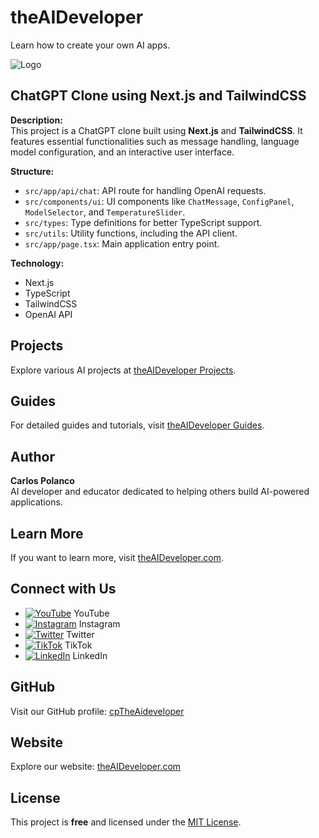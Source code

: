 # theAIDeveloper

Learn how to create your own AI apps.

![Logo](https://d3erng0hrrd7m4.cloudfront.net/logo.png)

## ChatGPT Clone using Next.js and TailwindCSS

**Description:**  
This project is a ChatGPT clone built using **Next.js** and **TailwindCSS**. It features essential functionalities such as message handling, language model configuration, and an interactive user interface.

**Structure:**
- `src/app/api/chat`: API route for handling OpenAI requests.
- `src/components/ui`: UI components like `ChatMessage`, `ConfigPanel`, `ModelSelector`, and `TemperatureSlider`.
- `src/types`: Type definitions for better TypeScript support.
- `src/utils`: Utility functions, including the API client.
- `src/app/page.tsx`: Main application entry point.

**Technology:**
- Next.js
- TypeScript
- TailwindCSS
- OpenAI API

## Projects

Explore various AI projects at [theAIDeveloper Projects](https://www.the-aideveloper.com/projects).

## Guides

For detailed guides and tutorials, visit [theAIDeveloper Guides](https://www.the-aideveloper.com/guides).

## Author

**Carlos Polanco**  
AI developer and educator dedicated to helping others build AI-powered applications.

## Learn More

If you want to learn more, visit [theAIDeveloper.com](https://www.the-aideveloper.com).

## Connect with Us

- [![YouTube](./social/youtube.png)](https://www.youtube.com/@theaideveloper) YouTube
- [![Instagram](./social/instagram.png)](https://www.instagram.com/cptheaideveloper/) Instagram
- [![Twitter](./social/x.png)](https://x.com/cpaideveloper) Twitter
- [![TikTok](./social/tiktok.png)](https://www.tiktok.com/@codingnutella) TikTok
- [![LinkedIn](./social/linkedin.png)](https://www.linkedin.com/company/theaidevelopercp/) LinkedIn

## GitHub

Visit our GitHub profile: [cpTheAideveloper](https://github.com/cpTheAideveloper)

## Website

Explore our website: [theAIDeveloper.com](https://www.the-aideveloper.com/)

## License

This project is **free** and licensed under the [MIT License](LICENSE).
```
